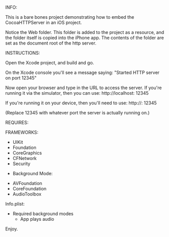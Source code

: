 INFO:

This is a bare bones project demonstrating how to embed the CocoaHTTPServer in an iOS project.

Notice the Web folder. This folder is added to the project as a resource, and the folder itself is copied into the iPhone app. The contents of the folder are set as the document root of the http server.

INSTRUCTIONS:

Open the Xcode project, and build and go.

On the Xcode console you'll see a message saying:
"Started HTTP server on port 12345"

Now open your browser and type in the URL to access the server.
If you're running it via the simulator, then you can use:
http://localhost: 12345

If you're running it on your device, then you'll need to use:
http://<local IP of device>: 12345

(Replace 12345 with whatever port the server is actually running on.)

 
REQUIRES:

FRAMEWORKS:
- UIKit
- Foundation
- CoreGraphics
- CFNetwork
- Security

+ Background Mode:
- AVFoundation
- CoreFoundation
- AudioToolbox

Info.plist:
- Required background modes
    - App plays audio


Enjoy.